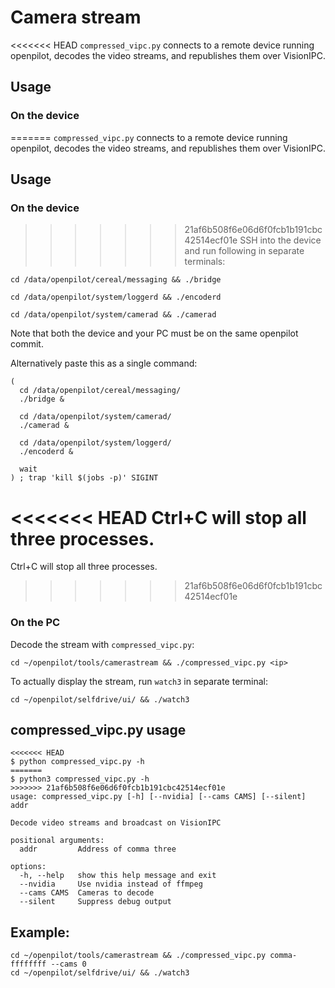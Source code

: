 # Camera stream

<<<<<<< HEAD
`compressed_vipc.py` connects to a remote device running openpilot, decodes the video streams, and republishes them over VisionIPC. 

## Usage

### On the device 
=======
`compressed_vipc.py` connects to a remote device running openpilot, decodes the video streams, and republishes them over VisionIPC.

## Usage

### On the device
>>>>>>> 21af6b508f6e06d6f0fcb1b191cbc42514ecf01e
SSH into the device and run following in separate terminals:

`cd /data/openpilot/cereal/messaging && ./bridge`

`cd /data/openpilot/system/loggerd && ./encoderd`

`cd /data/openpilot/system/camerad && ./camerad`

Note that both the device and your PC must be on the same openpilot commit.

Alternatively paste this as a single command:
```
(
  cd /data/openpilot/cereal/messaging/
  ./bridge &

  cd /data/openpilot/system/camerad/
  ./camerad &

  cd /data/openpilot/system/loggerd/
  ./encoderd &

  wait
) ; trap 'kill $(jobs -p)' SIGINT
```
<<<<<<< HEAD
Ctrl+C will stop all three processes. 
=======
Ctrl+C will stop all three processes.
>>>>>>> 21af6b508f6e06d6f0fcb1b191cbc42514ecf01e

### On the PC
Decode the stream with `compressed_vipc.py`:

```cd ~/openpilot/tools/camerastream && ./compressed_vipc.py <ip>```

To actually display the stream, run `watch3` in separate terminal:

```cd ~/openpilot/selfdrive/ui/ && ./watch3```

## compressed_vipc.py usage
```
<<<<<<< HEAD
$ python compressed_vipc.py -h
=======
$ python3 compressed_vipc.py -h
>>>>>>> 21af6b508f6e06d6f0fcb1b191cbc42514ecf01e
usage: compressed_vipc.py [-h] [--nvidia] [--cams CAMS] [--silent] addr

Decode video streams and broadcast on VisionIPC

positional arguments:
  addr         Address of comma three

options:
  -h, --help   show this help message and exit
  --nvidia     Use nvidia instead of ffmpeg
  --cams CAMS  Cameras to decode
  --silent     Suppress debug output
```


## Example:
```
cd ~/openpilot/tools/camerastream && ./compressed_vipc.py comma-ffffffff --cams 0
cd ~/openpilot/selfdrive/ui/ && ./watch3
```
